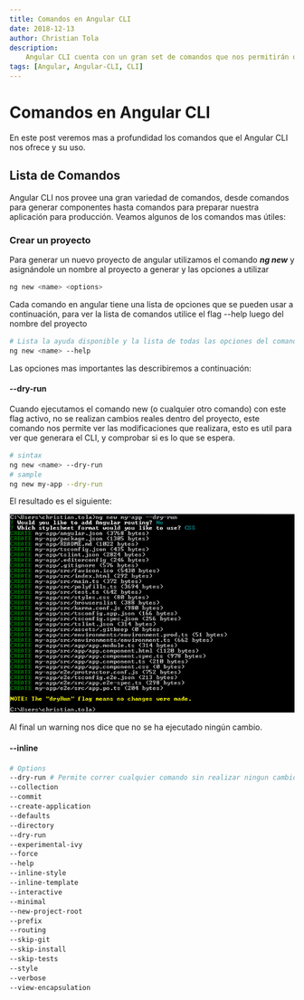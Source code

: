 ```yaml
---
title: Comandos en Angular CLI
date: 2018-12-13
author: Christian Tola
description:
    Angular CLI cuenta con un gran set de comandos que nos permitirán optimizar nuestro trabajo Angular.
tags: [Angular, Angular-CLI, CLI]
---
```


# Comandos en Angular CLI

En este post veremos mas a profundidad los comandos que el Angular CLI nos ofrece y su uso.

## Lista de Comandos

Angular CLI nos provee una gran variedad de comandos, desde comandos para generar componentes hasta comandos para preparar nuestra aplicación para producción.
Veamos algunos de los comandos mas útiles:

### Crear un proyecto

Para generar un nuevo proyecto de angular utilizamos el comando ***ng new*** y asignándole un nombre al proyecto a generar y las opciones a utilizar

```bash
ng new <name> <options>
```

Cada comando en angular tiene una lista de opciones que se pueden usar a continuación, para ver la lista de comandos utilice el flag --help luego del nombre del proyecto
```bash
# Lista la ayuda disponible y la lista de todas las opciones del comando utilizado
ng new <name> --help
```

Las opciones mas importantes las describiremos a continuación:

#### --dry-run

Cuando ejecutamos el comando new (o cualquier otro comando) con este flag activo, no se realizan cambios reales dentro del proyecto, este comando nos permite ver las modificaciones que realizara, esto es util para ver que generara el CLI, y comprobar si es lo que se espera.

```bash
# sintax
ng new <name> --dry-run
# sample
ng new my-app --dry-run
```
El resultado es el siguiente:

![ng new my-app --dry-run](./images/angular-cli-commands/dry-run.jpg)

Al final un warning nos dice que no se ha ejecutado ningún cambio.

#### --inline
```bash
# Options
--dry-run # Permite correr cualquier comando sin realizar ningun cambio, util para ver los resultados de un comando sin ejecutarlo
--collection
--commit
--create-application
--defaults
--directory
--dry-run
--experimental-ivy
--force
--help
--inline-style
--inline-template
--interactive
--minimal
--new-project-root
--prefix
--routing
--skip-git
--skip-install
--skip-tests
--style
--verbose
--view-encapsulation
```